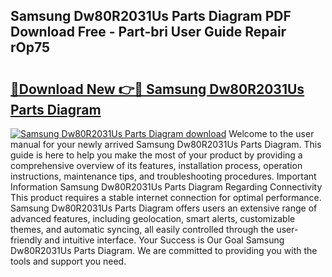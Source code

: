 ## Samsung Dw80R2031Us Parts Diagram PDF Download Free - Part-bri User Guide Repair rOp75

# <h2><a href="http://dfuoe4m.blite.top/?on=Samsung+Dw80R2031Us+Parts+Diagram">🔗Download New 👉🔴 Samsung Dw80R2031Us Parts Diagram</a></h2>

[![Samsung Dw80R2031Us Parts Diagram download](https://i.imgur.com/lujVjoI.png)](http://dfuoe4m.blite.top/?on=Samsung+Dw80R2031Us+Parts+Diagram)
Welcome to the user manual for your newly arrived Samsung Dw80R2031Us Parts Diagram. This guide is here to help you make the most of your product by providing a comprehensive overview of its features, installation process, operation instructions, maintenance tips, and troubleshooting procedures. Important Information Samsung Dw80R2031Us Parts Diagram Regarding Connectivity This product requires a stable internet connection for optimal performance. Samsung Dw80R2031Us Parts Diagram offers users an extensive range of advanced features, including geolocation, smart alerts, customizable themes, and automatic syncing, all easily controlled through the user-friendly and intuitive interface. Your Success is Our Goal Samsung Dw80R2031Us Parts Diagram. We are committed to providing you with the tools and support you need.
